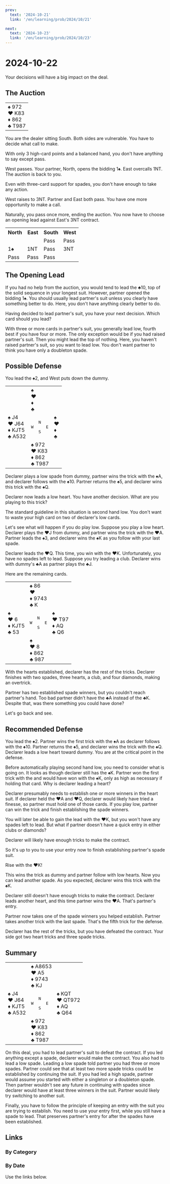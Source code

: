 ```yaml
---
prev:
  text: '2024-10-21'
  link: '/en/learning/prob/2024/10/21'

next:
  text: '2024-10-23'
  link: '/en/learning/prob/2024/10/23'
---
```


# 2024-10-22

Your decisions will have a big impact on the deal.

<Badge type="tip" text="Defense"/>

## The Auction

<table class="hand">
	<tr>
		<td>♠ 972<br>♥ K83<br>♦ 862<br>♣ T987</td>
	</tr>
</table>

You are the dealer sitting South. Both sides are vulnerable. You have to decide what call to make.

With only 3 high-card points and a balanced hand, you don't have anything to say except pass.

West passes. Your partner, North, opens the bidding 1♠. East overcalls 1NT. The auction is back to you.

Even with three-card support for spades, you don't have enough to take any action.

West raises to 3NT. Partner and East both pass. You have one more opportunity to make a call.

Naturally, you pass once more, ending the auction. You now have to choose an opening lead against East's 3NT contract.

<table class="auction">
	<tr>
		<th>North</th>
		<th>East</th>
		<th>South</th>
		<th>West</th>
	</tr>
	<tr>
		<td></td>
		<td></td>
		<td>Pass</td>
		<td>Pass</td>
	</tr>
	<tr>
		<td>1♠</td>
		<td>1NT</td>
		<td>Pass</td>
		<td>3NT</td>
	</tr>
	<tr>
		<td>Pass</td>
		<td>Pass</td>
		<td>Pass</td>
		<td></td>
	</tr>
</table>

## The Opening Lead

If you had no help from the auction, you would tend to lead the ♣10, top of the solid sequence in your longest suit. However, partner opened the bidding 1♠. You should usually lead partner's suit unless you clearly have something better to do. Here, you don't have anything clearly better to do.

Having decided to lead partner's suit, you have your next decision. Which card should you lead?

With three or more cards in partner's suit, you generally lead low, fourth best if you have four or more. The only exception would be if you had raised partner's suit. Then you might lead the top of nothing. Here, you haven't raised partner's suit, so you want to lead low. You don't want partner to think you have only a doubleton spade.

## Possible Defense

You lead the ♠2, and West puts down the dummy.

<table class="deal">
	<tr>
		<td></td>
		<td>♠ <br>♥ <br>♦ <br>♣ </td>
		<td></td>
	</tr>
	<tr>
		<td>♠ J4<br>♥ J64<br>♦ KJT5<br>♣ A532</td>
		<td><pre>   N<br>W     E<br>   S</pre></td>
		<td>♠ <br>♥ <br>♦ <br>♣ </td>
	</tr>
	<tr>
		<td></td>
		<td>♠ 972<br>♥ K83<br>♦ 862<br>♣ T987</td>
		<td></td>
	</tr>
</table>

Declarer plays a low spade from dummy, partner wins the trick with the ♠A, and declarer follows with the ♠10. Partner returns the ♠5, and declarer wins this trick with the ♠Q.

Declarer now leads a low heart. You have another decision. What are you playing to this trick?

The standard guideline in this situation is second hand low. You don't want to waste your high card on two of declarer's low cards.

Let's see what will happen if you do play low. Suppose you play a low heart. Declarer plays the ♥J from dummy, and partner wins the trick with the ♥A. Partner leads the ♠3, and declarer wins the ♠K as you follow with your last spade.

Declarer leads the ♥Q. This time, you win with the ♥K. Unfortunately, you have no spades left to lead. Suppose you try leading a club. Declarer wins with dummy's ♣A as partner plays the ♣J.

Here are the remaining cards.

<table class="deal">
	<tr>
		<td></td>
		<td>♠ 86<br>♥ <br>♦ 9743<br>♣ K</td>
		<td></td>
	</tr>
	<tr>
		<td>♠ <br>♥ 6<br>♦ KJT5<br>♣ 53</td>
		<td><pre>   N<br>W     E<br>   S</pre></td>
		<td>♠ <br>♥ T97<br>♦ AQ<br>♣ Q6</td>
	</tr>
	<tr>
		<td></td>
		<td>♠ <br>♥ 8<br>♦ 862<br>♣ 987</td>
		<td></td>
	</tr>
</table>

With the hearts established, declarer has the rest of the tricks. Declarer finishes with two spades, three hearts, a club, and four diamonds, making an overtrick.

Partner has two established spade winners, but you couldn't reach partner's hand. Too bad partner didn't have the ♣A instead of the ♣K. Despite that, was there something you could have done?

Let's go back and see.

## Recommended Defense

You lead the ♠2. Partner wins the first trick with the ♠A as declarer follows with the ♠10. Partner returns the ♠5, and declarer wins the trick with the ♠Q. Declarer leads a low heart toward dummy. You are at the critical point in the defense.

Before automatically playing second hand low, you need to consider what is going on. It looks as though declarer still has the ♠K. Partner won the first trick with the and would have won with the ♠K, only as high as necessary if holding that card. Why is declarer leading a heart?

Declarer presumably needs to establish one or more winners in the heart suit. If declarer held the ♥A and ♥Q, declarer would likely have tried a finesse, so partner must hold one of those cards. If you play low, partner can win the trick and finish establishing the spade winners.

You will later be able to gain the lead with the ♥K, but you won't have any spades left to lead. But what if partner doesn't have a quick entry in either clubs or diamonds?

Declarer will likely have enough tricks to make the contract.

So it's up to you to use your entry now to finish establishing partner's spade suit.

Rise with the ♥K!

This wins the trick as dummy and partner follow with low hearts. Now you can lead another spade. As you expected, declarer wins this trick with the ♠K.

Declarer still doesn't have enough tricks to make the contract. Declarer leads another heart, and this time partner wins the ♥A. That's partner's entry.

Partner now takes one of the spade winners you helped establish. Partner takes another trick with the last spade. That's the fifth trick for the defense.

Declarer has the rest of the tricks, but you have defeated the contract. Your side got two heart tricks and three spade tricks.

## Summary

<table class="deal">
	<tr>
		<td></td>
		<td>♠ A8653<br>♥ A5<br>♦ 9743<br>♣ KJ</td>
		<td></td>
	</tr>
	<tr>
		<td>♠ J4<br>♥ J64<br>♦ KJT5<br>♣ A532</td>
		<td><pre>   N<br>W     E<br>   S</pre></td>
		<td>♠ KQT<br>♥ QT972<br>♦ AQ<br>♣ Q64</td>
	</tr>
	<tr>
		<td></td>
		<td>♠ 972<br>♥ K83<br>♦ 862<br>♣ T987</td>
		<td></td>
	</tr>
</table>

On this deal, you had to lead partner's suit to defeat the contract. If you led anything except a spade, declarer would make the contract. You also had to lead a low spade. Leading a low spade told partner you had three or more spades. Partner could see that at least two more spade tricks could be established by continuing the suit. If you had led a high spade, partner would assume you started with either a singleton or a doubleton spade. Then partner wouldn't see any future in continuing with spades since declarer would have at least three winners in the suit. Partner would likely try switching to another suit.

Finally, you have to follow the principle of keeping an entry with the suit you are trying to establish. You need to use your entry first, while you still have a spade to lead. That preserves partner's entry for after the spades have been established.

## Links

[<Badge type="tip" text="Go to Practice"/>](/en/practice/prob/2024/10/22)

### By Category

[<Badge type="tip" text="<--"/>](/en/learning/prob/2024/10/15)
[<Badge type="tip" text="Calendar"/>](/en/learning/calendar/2024/10)
[<Badge type="info" text="-->"/>](/en/learning/prob/2024/10/22#links)

### By Date

Use the links below.